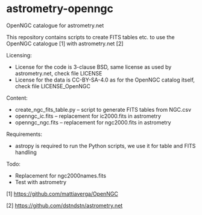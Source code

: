 # astrometry-openngc
OpenNGC catalogue for astrometry.net

This repository contains scripts to create FITS tables etc. to use the OpenNGC catalogue [1] with astrometry.net [2]

Licensing:
  * License for the code is 3-clause BSD, same license as used by astrometry.net, check file LICENSE
  * License for the data is CC-BY-SA-4.0 as for the OpenNGC catalog itself, check file LICENSE_OpenNGC

Content:
  * create_ngc_fits_table.py – script to generate FITS tables from NGC.csv
  * openngc_ic.fits – replacement for ic2000.fits in astrometry
  * openngc_ngc.fits – replacement for ngc2000.fits in astrometry

Requirements:
  * astropy is required to run the Python scripts, we use it for table and FITS handling

Todo:
  * Replacement for ngc2000names.fits
  * Test with astrometry

[1] https://github.com/mattiaverga/OpenNGC

[2] https://github.com/dstndstn/astrometry.net
